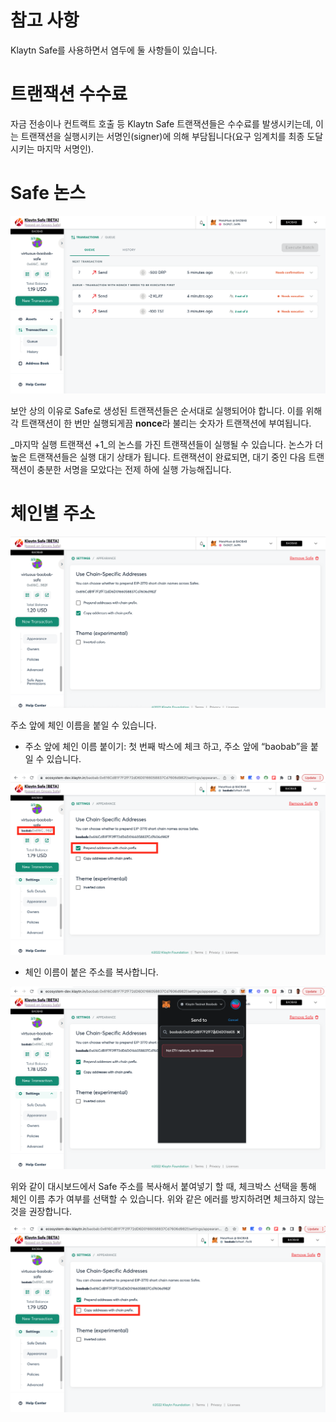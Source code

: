 # 참고 사항<a id="Points to Note"></a>

Klaytn Safe를 사용하면서 염두에 둘 사항들이 있습니다.

# 트랜잭션 수수료 <a id="Transaction Fees"></a>

자금 전송이나 컨트랙트 호출 등 Klaytn Safe 트랜잭션들은 수수료를 발생시키는데, 이는 트랜잭션을 실행시키는 서명인(signer)에 의해 부담됩니다(요구 임계치를 최종 도달시키는 마지막 서명인).

# Safe 논스<a id="Safe Nonce"></a>

![](../img/klaytn-safe/21_safeNounce.png)

보안 상의 이유로 Safe로 생성된 트랜잭션들은 순서대로 실행되어야 합니다. 이를 위해 각 트랜잭션이 한 번만 실행되게끔 **nonce**라 불리는 숫자가 트랜잭션에 부여됩니다.

_마지막 실행 트랜잭션 +1_의 논스를 가진 트랜잭션들이 실행될 수 있습니다. 논스가 더 높은 트랜잭션들은 실행 대기 상태가 됩니다. 트랜잭션이 완료되면, 대기 중인 다음 트랜잭션이 충분한 서명을 모았다는 전제 하에 실행 가능해집니다.


# 체인별 주소<a id="Chain-specific addresses"></a>

![](../img/klaytn-safe/22_chainSpec.png)


주소 앞에 체인 이름을 붙일 수 있습니다.

* 주소 앞에 체인 이름 붙이기: 첫 번째 박스에 체크 하고, 주소 앞에 “baobab”을 붙일 수 있습니다.

![](../img/klaytn-safe/23_acctPrepend.png)

* 체인 이름이 붙은 주소를 복사합니다.

![](../img/klaytn-safe/24_chainAddrError.png)

위와 같이 대시보드에서 Safe 주소를 복사해서 붙여넣기 할 때, 체크박스 선택을 통해 체인 이름 추가 여부를 선택할 수 있습니다. 위와 같은 에러를 방지하려면 체크하지 않는 것을 권장합니다.

![](../img/klaytn-safe/25_copyAcctPrepend.png)